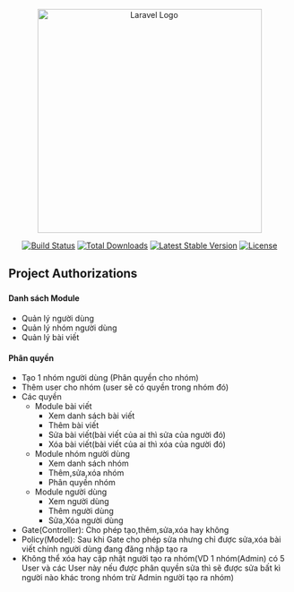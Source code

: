 <p align="center"><a href="https://laravel.com" target="_blank"><img src="https://raw.githubusercontent.com/laravel/art/master/logo-lockup/5%20SVG/2%20CMYK/1%20Full%20Color/laravel-logolockup-cmyk-red.svg" width="400" alt="Laravel Logo"></a></p>

<p align="center">
<a href="https://github.com/laravel/framework/actions"><img src="https://github.com/laravel/framework/workflows/tests/badge.svg" alt="Build Status"></a>
<a href="https://packagist.org/packages/laravel/framework"><img src="https://img.shields.io/packagist/dt/laravel/framework" alt="Total Downloads"></a>
<a href="https://packagist.org/packages/laravel/framework"><img src="https://img.shields.io/packagist/v/laravel/framework" alt="Latest Stable Version"></a>
<a href="https://packagist.org/packages/laravel/framework"><img src="https://img.shields.io/packagist/l/laravel/framework" alt="License"></a>
</p>

## Project Authorizations

###

#### Danh sách Module

-   Quản lý người dùng
-   Quản lý nhóm người dùng
-   Quản lý bài viết

#### Phân quyền

-   Tạo 1 nhóm người dùng (Phân quyền cho nhóm)
-   Thêm user cho nhóm (user sẽ có quyền trong nhóm đó)
-   Các quyền
    -   Module bài viết
        -   Xem danh sách bài viết
        -   Thêm bài viết
        -   Sửa bài viết(bài viết của ai thì sửa của người đó)
        -   Xóa bài viết(bài viết của ai thì xóa của người đó)
    -   Module nhóm người dùng
        -   Xem danh sách nhóm
        -   Thêm,sửa,xóa nhóm
        -   Phân quyền nhóm
    -   Module người dùng
        -   Xem người dùng
        -   Thêm người dùng
        -   Sửa,Xóa người dùng
-   Gate(Controller): Cho phép tạo,thêm,sửa,xóa hay không
-   Policy(Model): Sau khi Gate cho phép sửa nhưng chỉ được sửa,xóa bài viết chính người dùng đang
    đăng nhập tạo ra
-   Không thể xóa hay cập nhật người tạo ra nhóm(VD 1 nhóm(Admin) có 5 User và các User này nếu được
    phân quyền sửa thì sẽ được sửa bất kì người nào khác trong nhóm trừ Admin người tạo ra nhóm)
